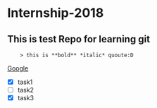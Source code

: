 # Internship-2018
## This is test Repo for learning git
```
    > this is **bold** *italic* quoute:D
```

[Google](https://www.google.ru/)

- [x] task1
- [ ] task2
- [x] task3